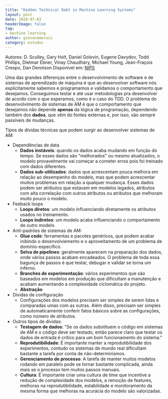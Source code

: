 ```yaml
---
title: "Hidden Technical Debt in Machine Learning Systems"
layout: post
date: 2020-07-03
headerImage: false
tag:
- machine learning
author: giovanamorais
category: estudos
---
```


Autores: D. Sculley, Gary Holt, Daniel Golovin, Eugene Davydov, Todd Phillips, Dietmar Ebner, Vinay Chaudhary,
Michael Young, Jean-Fraçois Crespo, Dan Dennison
Disponível em: [NIPS](https://papers.nips.cc/paper/5656-hidden-technical-debt-in-machine-learning-systems.pdf)


Uma das grandes diferenças entre o desenvolvimento de software e de sistemas de aprendizado de máquina
é que ao desenvolver software nós explicitamente sabemos e programamos e validamos o comportamento que desejamos.
Conseguimos testar e até usar metodologias pra desenvolver de acordo com o que esperamos, como é o caso do TDD.
O problema do desenvolvimento de sistemas de AM é que o comportamento que desejamos não depende **apenas** da lógica
de programação, dependendo também dos **dados**, que vêm do fontes externas e, por isso, são sempre passíveis de
mudanças.

Tipos de dívidas técnicas que podem surgir ao desenvolver sistemas de AM:

* Dependências de data
	- **Dados instáveis**: quando os dados acaba mudando em função do tempo. Se esses dados são "melhorados"
	ou mesmo atualizados, o modelo provavelmente vai começar a cometer erros pois foi treinado com dados
	diferentes.
	- **Dados sub-utilizados**: dados que acrescentam pouca melhora em relação ao desempenho do modelo, mas que
	podem acrescentar muitos problemas em relação a qualquer mudança. Esses dados podem ser atributos que estavam
	em modelos legados, atributos com alta correlação com outros atributos ou atributos que melhoram muito pouco
	o modelo.
* Feeback loops
	- **Loops diretos**: um modelo influenciando diretamente os atributos usados no treinamento.
	- **Loops indiretos**: um modelo acaba influenciando o comportamento de outro modelo.
* Anti-padrões de sistemas de AM:
	- **Glue code**: ferramentas e pacotes genéricos, que podem acabar inibindo o desenvolviemento e
	o aproveitamento de um problema de domínio-específico.
	- **Selva de pipelines**: geralmente aparecem na preparação dos dados, onde vários passos acabam encadeados.
	O problema de toda essa bagunça de passos é que testar, debugar e validar se torna um inferno.
	- **Branches de experimentação**: vários experimentos que são baseados em modelos em produção que dificultam
	a manutenção e acabam aumentando a complexidade ciclomática do projeto.
	- **Abstração**
* Dívidas de configuração
	- Configurações dos modelos precisam ser simples de serem lidas e comparadas umas com as outras. Além disso,
	precisam ser simples de automaticamente conferir fatos básicos sobre as configurações, como número de
	atributos.
* Outros tipos de dívidas:
	- **Testagem de dados**: "Se os dados substituem o código em sistemas de AM e o código deve ser testado,
	então parece claro que testar os dados de entrada é crítico para um bom funcionamento do sistema."
	- **Reprodutibilidade**: É importante manter a reprodutibilidade dos experimentos, contudo os sistemas
	de mundo real dificultam bastante a tarefa por conta de não-determinismos.
	- **Gerenciamento de processo**: A tarefa de manter muitos modelos rodando em paralelo pode se tornar
	bastante complicada, ainda mais se o processo tem muitos passos manuais.
	- **Cultura**: É importante criar uma cultura de time que incentive a redução de complexidade dos modelos,
	a remoção de features, melhoras na reprodutibilidade, estabilidade e monitoramento da mesma forma que
	melhoras na acurácia do modelo são valorizadas.
